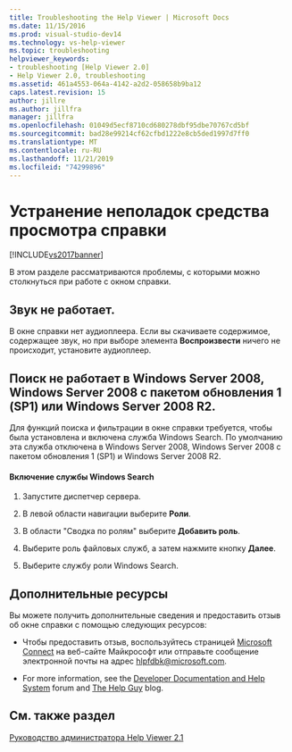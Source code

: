 ```yaml
---
title: Troubleshooting the Help Viewer | Microsoft Docs
ms.date: 11/15/2016
ms.prod: visual-studio-dev14
ms.technology: vs-help-viewer
ms.topic: troubleshooting
helpviewer_keywords:
- troubleshooting [Help Viewer 2.0]
- Help Viewer 2.0, troubleshooting
ms.assetid: 461a4553-064a-4142-a2d2-058658b9ba12
caps.latest.revision: 15
author: jillre
ms.author: jillfra
manager: jillfra
ms.openlocfilehash: 01049d5ecf8710cd680278dbf95dbe70767cd5bf
ms.sourcegitcommit: bad28e99214cf62cfbd1222e8cb5ded1997d7ff0
ms.translationtype: MT
ms.contentlocale: ru-RU
ms.lasthandoff: 11/21/2019
ms.locfileid: "74299896"
---
```

# <a name="troubleshooting-the-help-viewer"></a>Устранение неполадок средства просмотра справки
[!INCLUDE[vs2017banner](../includes/vs2017banner.md)]

В этом разделе рассматриваются проблемы, с которыми можно столкнуться при работе с окном справки.

## <a name="audio-doesnt-work"></a>Звук не работает.
 В окне справки нет аудиоплеера. Если вы скачиваете содержимое, содержащее звук, но при выборе элемента **Воспроизвести** ничего не происходит, установите аудиоплеер.

## <a name="search-doesnt-work-in-windows-server-2008-windows-server-2008-with-sp1-or-windows-server-2008-r2"></a>Поиск не работает в Windows Server 2008, Windows Server 2008 с пакетом обновления 1 (SP1) или Windows Server 2008 R2.
 Для функций поиска и фильтрации в окне справки требуется, чтобы была установлена и включена служба Windows Search. По умолчанию эта служба отключена в Windows Server 2008, Windows Server 2008 с пакетом обновления 1 (SP1) и Windows Server 2008 R2.

#### <a name="to-activate-windows-search-service"></a>Включение службы Windows Search

1. Запустите диспетчер сервера.

2. В левой области навигации выберите **Роли**.

3. В области "Сводка по ролям" выберите **Добавить роль**.

4. Выберите роль файловых служб, а затем нажмите кнопку **Далее**.

5. Выберите службу роли Windows Search.

## <a name="additional-resources"></a>Дополнительные ресурсы
 Вы можете получить дополнительные сведения и предоставить отзыв об окне справки с помощью следующих ресурсов:

- Чтобы предоставить отзыв, воспользуйтесь страницей [Microsoft Connect](https://go.microsoft.com/fwlink/?linkid=243983) на веб-сайте Майкрософт или отправьте сообщение электронной почты на адрес [hlpfdbk@microsoft.com](mailto:hlpfdbk@microsoft.com).

- For more information, see the [Developer Documentation and Help System](https://go.microsoft.com/fwlink/?LinkId=232741) forum and [The Help Guy](https://go.microsoft.com/fwlink/?LinkId=232743) blog.

## <a name="see-also"></a>См. также раздел
 [Руководство администратора Help Viewer 2.1](https://go.microsoft.com/fwlink/?LinkId=243985)
